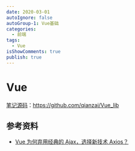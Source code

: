 ```yaml
---
date: 2020-03-01
autoIgnore: false
autoGroup-1: Vue基础
categories:
  - 前端
tags:
  - Vue
isShowComments: true
publish: true
---
```


# Vue

[笔记源码](https://github.com/qianzai/Vue_lib)：https://github.com/qianzai/Vue_lib

## 参考资料

- [Vue 为何弃用经典的 Ajax，选择新技术 Axios？](https://blog.csdn.net/guorui_java/article/details/122772164#commentBox)
